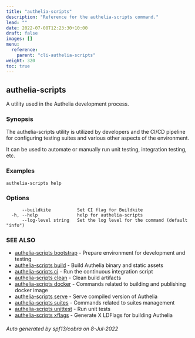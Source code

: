 ```yaml
---
title: "authelia-scripts"
description: "Reference for the authelia-scripts command."
lead: ""
date: 2022-07-08T12:23:30+10:00
draft: false
images: []
menu:
  reference:
    parent: "cli-authelia-scripts"
weight: 320
toc: true
---
```


## authelia-scripts

A utility used in the Authelia development process.

### Synopsis

The authelia-scripts utility is utilized by developers and the CI/CD pipeline for configuring
testing suites and various other aspects of the environment.

It can be used to automate or manually run unit testing, integration testing, etc.

### Examples

```
authelia-scripts help
```

### Options

```
      --buildkite          Set CI flag for Buildkite
  -h, --help               help for authelia-scripts
      --log-level string   Set the log level for the command (default "info")
```

### SEE ALSO

* [authelia-scripts bootstrap](authelia-scripts_bootstrap.md)	 - Prepare environment for development and testing
* [authelia-scripts build](authelia-scripts_build.md)	 - Build Authelia binary and static assets
* [authelia-scripts ci](authelia-scripts_ci.md)	 - Run the continuous integration script
* [authelia-scripts clean](authelia-scripts_clean.md)	 - Clean build artifacts
* [authelia-scripts docker](authelia-scripts_docker.md)	 - Commands related to building and publishing docker image
* [authelia-scripts serve](authelia-scripts_serve.md)	 - Serve compiled version of Authelia
* [authelia-scripts suites](authelia-scripts_suites.md)	 - Commands related to suites management
* [authelia-scripts unittest](authelia-scripts_unittest.md)	 - Run unit tests
* [authelia-scripts xflags](authelia-scripts_xflags.md)	 - Generate X LDFlags for building Authelia

###### Auto generated by spf13/cobra on 8-Jul-2022
